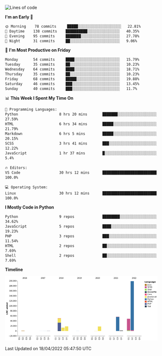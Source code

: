 <!--START_SECTION:waka-->
![Lines of code](https://img.shields.io/badge/From%20Hello%20World%20I%27ve%20Written-409%20Thousand%20lines%20of%20code-blue)

**I'm an Early 🐤** 

```text
🌞 Morning    78 commits     █████░░░░░░░░░░░░░░░░░░░░   22.81% 
🌆 Daytime    138 commits    ██████████░░░░░░░░░░░░░░░   40.35% 
🌃 Evening    95 commits     ███████░░░░░░░░░░░░░░░░░░   27.78% 
🌙 Night      31 commits     ██░░░░░░░░░░░░░░░░░░░░░░░   9.06%

```
📅 **I'm Most Productive on Friday** 

```text
Monday       54 commits     ████░░░░░░░░░░░░░░░░░░░░░   15.79% 
Tuesday      35 commits     ██░░░░░░░░░░░░░░░░░░░░░░░   10.23% 
Wednesday    64 commits     ████░░░░░░░░░░░░░░░░░░░░░   18.71% 
Thursday     35 commits     ██░░░░░░░░░░░░░░░░░░░░░░░   10.23% 
Friday       68 commits     █████░░░░░░░░░░░░░░░░░░░░   19.88% 
Saturday     46 commits     ███░░░░░░░░░░░░░░░░░░░░░░   13.45% 
Sunday       40 commits     ███░░░░░░░░░░░░░░░░░░░░░░   11.7%

```


📊 **This Week I Spent My Time On** 

```text
💬 Programming Languages: 
Python                   8 hrs 20 mins       ███████░░░░░░░░░░░░░░░░░░   27.59% 
HTML                     6 hrs 34 mins       █████░░░░░░░░░░░░░░░░░░░░   21.79% 
Markdown                 6 hrs 5 mins        █████░░░░░░░░░░░░░░░░░░░░   20.15% 
SCSS                     3 hrs 41 mins       ███░░░░░░░░░░░░░░░░░░░░░░   12.22% 
JavaScript               1 hr 37 mins        █░░░░░░░░░░░░░░░░░░░░░░░░   5.4%

🔥 Editors: 
VS Code                  30 hrs 12 mins      █████████████████████████   100.0%

💻 Operating System: 
Linux                    30 hrs 12 mins      █████████████████████████   100.0%

```

**I Mostly Code in Python** 

```text
Python                   9 repos             ████████░░░░░░░░░░░░░░░░░   34.62% 
JavaScript               5 repos             ████░░░░░░░░░░░░░░░░░░░░░   19.23% 
PHP                      3 repos             ███░░░░░░░░░░░░░░░░░░░░░░   11.54% 
HTML                     2 repos             ██░░░░░░░░░░░░░░░░░░░░░░░   7.69% 
Shell                    2 repos             ██░░░░░░░░░░░░░░░░░░░░░░░   7.69%

```


**Timeline**

![Chart not found](https://raw.githubusercontent.com/telesoho/telesoho/master/charts/bar_graph.png) 


 Last Updated on 18/04/2022 05:47:50 UTC
<!--END_SECTION:waka-->


<!--
**telesoho/telesoho** is a ✨ _special_ ✨ repository because its `README.md` (this file) appears on your GitHub profile.

Here are some ideas to get you started:

- 🔭 I’m currently working on ...
- 🌱 I’m currently learning ...
- 👯 I’m looking to collaborate on ...
- 🤔 I’m looking for help with ...
- 💬 Ask me about ...
- 📫 How to reach me: ...
- 😄 Pronouns: ...
- ⚡ Fun fact: ...
-->
